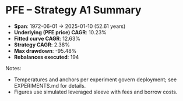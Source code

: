 # PFE – Strategy A1 Summary

- **Span**: 1972-06-01 → 2025-01-10 (52.61 years)
- **Underlying (PFE price) CAGR**: 10.23%
- **Fitted curve CAGR**: 12.63%
- **Strategy CAGR**: 2.38%
- **Max drawdown**: -95.48%
- **Rebalances executed**: 194

Notes:

- Temperatures and anchors per experiment govern deployment; see EXPERIMENTS.md for details.
- Figures use simulated leveraged sleeve with fees and borrow costs.

